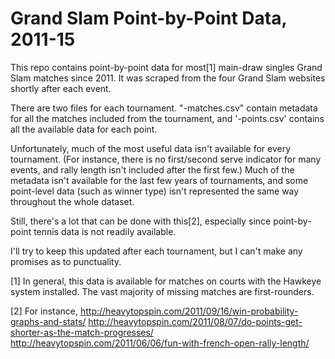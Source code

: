 # Grand Slam Point-by-Point Data, 2011-15

This repo contains point-by-point data for most[1] main-draw singles Grand Slam matches since 2011. It was scraped from the four Grand Slam websites shortly after each event.

There are two files for each tournament. "-matches.csv" contain metadata for all the matches included from the tournament, and '-points.csv' contains all the available data for each point. 

Unfortunately, much of the most useful data isn't available for every tournament. (For instance, there is no first/second serve indicator for many events, and rally length isn't included after the first few.) Much of the metadata isn't available for the last few years of tournaments, and some point-level data (such as winner type) isn't represented the same way throughout the whole dataset.

Still, there's a lot that can be done with this[2], especially since point-by-point tennis data is not readily available.

I'll try to keep this updated after each tournament, but I can't make any promises as to punctuality.


[1] In general, this data is available for matches on courts with the Hawkeye system installed. The vast majority of missing matches are first-rounders.

[2] For instance,
http://heavytopspin.com/2011/09/16/win-probability-graphs-and-stats/
http://heavytopspin.com/2011/08/07/do-points-get-shorter-as-the-match-progresses/
http://heavytopspin.com/2011/06/06/fun-with-french-open-rally-length/
